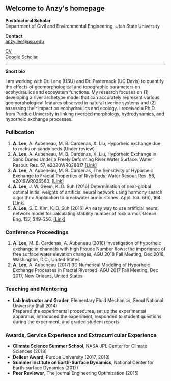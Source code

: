 ## Welcome to Anzy's homepage


**Postdoctoral Scholar**  
Department of Civil and Environmental Engineering, Utah State University

**Contact**  
anzy.lee@usu.edu

[CV](https://anzylee.github.io/anzyLee.pdf)  
[Google Scholar](https://scholar.google.com/citations?user=g0oQ7wwAAAAJ&hl=en)

---

**Short bio**

I am working with Dr. Lane (USU) and Dr. Pasternack (UC Davis) to quantify the effects of geomorphological and topographic parameters on ecohydraulics and ecosystem functions. My research focuses on (1) developing a river archetype model that can accurately represent various geomorphological features observed in natural riverine systems and (2) assessing their impact on ecohydraulics and ecology. I received a Ph.D. from Purdue University in linking riverbed morphology, hydrodynamics, and hyporheic exchange processes. 

### Pulibcation
1. **A. Lee**, A. Aubeneau, M. B. Cardenas, X. Liu, Hyporheic exchange due to rocks on sandy beds (Under review)
2. **A. Lee**, A. Aubeneau, M. B. Cardenas, X. Liu, Hyporheic Exchange in Sand Dunes Under a Freely Deforming River Water Surface. Water Resour. Res. 57, e2020WR028817 [[Link]](https://doi.org/10.1029/2020WR028817)
3. **A. Lee**, A. Aubeneau, M. B. Cardenas, The Sensitivity of Hyporheic Exchange to Fractal Properties of Riverbeds. Water Resour. Res. 56, e2019WR026560. [[Link]](https://www.sciencedirect.com/science/article/pii/S0029801816304498)
4. **A. Lee**, J. W. Geem, K. D. Suh (2016) Determination of near-global optimal initial weights of artificial neural network using harmony search algorithm: Application to breakwater armor stones. Appl. Sci. 6(6), 164. [[Link]](https://agupubs.onlinelibrary.wiley.com/doi/abs/10.1029/2019WR026560)
5. **A. Lee**, S. E. Kim, K. D. Suh (2016) An easy way to use artificial neural network model for calculating stability number of rock armor. Ocean Eng. 127, 349-356. [[Link]](https://www.sciencedirect.com/science/article/pii/S0029801816304498)

### Conference Proceedings
1. **A. Lee**, M. B. Cardenas, A. Aubeneau (2018) Investigation of hyporheic exchange in channels with high Froude Number flows: the importance of free surface water elevation changes, AGU 2018 Fall Meeting, Dec 2018, Washington, D.C., United States 
2. **A. Lee**, A. Aubeneau (2017) 3D Numerical Modeling of Hyporheic Exchange Processes in Fractal Riverbed' AGU 2017 Fall Meeting, Dec 2017, New Orleans, United States 

### Teaching and Mentoring
* **Lab Instructor and Grader**, Elementary Fluid Mechanics, Seoul National University (Fall 2014)  
Prepared the experimental procedures, set up the experimental apparatus, introduced the experiment, responded to student questions during the experiment, and graded student reports 

### Awards, Service Experience and Extracurricular Experience
* **Climate Science Summer School**, NASA JPL Center for Climate Sciences (2018)
* **Delleur Award**, Purdue University (2017, 2018)
* **Summer Institute on Earth-Surface Dynamics**, National Center for Earth-surface Dynamics (2017)
* **Peer Reviewer**, The journal Engineering Optimization (2015)
